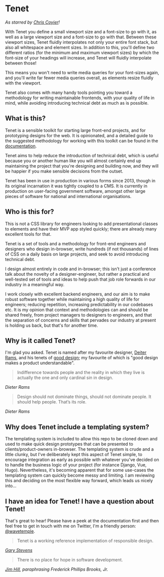 # Tenet
_As starred by [Chris Coyier](https://github.com/chriscoyier)!_

With Tenet you define a small viewport size and a font-size to go with it, as well as a large viewport size and a font-size to go with that. Between these viewport sizes, Tenet fluidly interpolates not only your entire font stack, but also all whitespace and element sizes. In addition to this, you'll define two different ratios (for the minimum and maximum viewport sizes) by which the font-size of your headings will increase, and Tenet will fluidly interpolate between those! 

This means you won't need to write media queries for your font-sizes again, and you'll write far fewer media queries overall, as elements resize fluidly with the viewport.

Tenet also comes with many handy tools pointing you toward a methodology for writing maintainable frontends, with your quality of life in mind, while avoiding introducing technical debt as much as is possible.

## What is this?
Tenet is a sensible toolkit for starting large front-end projects, and for prototyping designs for the web. It is opinionated, and a detailed guide to the suggested methodology for working with this toolkit can be found in the [documentation](https://github.com/trubblebruin/tenet/wiki).

Tenet aims to help reduce the introduction of technical debt, which is useful because you or another human like you will almost certainly end up maintaining the project that you're designing and building now, and they will be happier if you make sensible decisions from the outset.

Tenet has been in use in production in various forms since 2013, though in its original incarnation it was tightly coupled to a CMS. It is currently in production on user-facing government software, amongst other large pieces of software for national and international organisations.

## Who is this for?
This is not a CSS library for engineers looking to add presentational classes to elements and have their MVP app styled quickly; there are already many excellent tools for that.

Tenet is a set of tools and a methodology for front-end engineers and designers who design in-browser, write hundreds (if not thousands) of lines of CSS on a daily basis on large projects, and seek to avoid introducing technical debt.

I design almost entirely in code and in-browser; this isn't just a conference talk about the novelty of a designer-engineer, but rather a practical and well-tested set of tools and ideas to help push that job role forwards in our industry in a meaningful way.

I work closely with excellent backend engineers, and our aim is to make robust software together while maintaining a high quality of life for engineers; reducing repetition, increasing predictability in our codebases etc. It is my opinion that context and methodologies can and should be shared freely, from project managers to designers to engineers, and that the separation of concerns and skills that pervades our industry at present is holding us back, but that's for another time.

## Why is it called Tenet?
I'm glad you asked. Tenet is named after my favourite designer, [Deiter Rams](https://en.wikipedia.org/wiki/Dieter_Rams), and his tenets of [good design](https://www.vitsoe.com/eu/about/good-design); my favourite of which is "good design makes a product understandable".

> Indifference towards people and the reality in which they live is actually the one and only cardinal sin in design.

_Dieter Rams_

> Design should not dominate things, should not dominate people. It should help people. That’s its role.

_Dieter Rams_

## Why does Tenet include a templating system?
The templating system is included to allow this repo to be cloned down and used to make quick design prototypes that can be presented to clients/product-owners in-browser. The templating system is crude and a little clunky, but I've deliberately kept this aspect of Tenet simple, to encourage integration as early as possible with whatever you've decided on to handle the business logic of your project (for instance Django, Vue, Hugo). Nevertheless, it's becoming apparent that for some use-cases the templating system can quickly become messy and limiting. I am reviewing this and deciding on the most flexible way forward, which leads us nicely into...

## I have an idea for Tenet! I have a question about Tenet!
That's great to hear! Please have a peek at the documentation first and then feel free to get in touch with me on Twitter, I'm a friendly person: [@wavetemple](https://twitter.com/wavetemple).

> Tenet is a working reference implementation of responsible design.

_[Gary Stevens](http://bramblefinch.co.uk)_

> There is no place for hope in software development.

_[Jim Hill](https://dammitjim.co.uk), paraphrasing Frederick Phillips Brooks, Jr._
